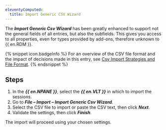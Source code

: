 ```yaml
---
eleventyComputed:
  title: Import Generic CSV Wizard
---
```

The ***Import Generic Csv Wizard*** has been greatly enhanced to support not the general fields of all entries, but also the subfields. This gives you access to all properties, even for types provided by add-ons, therefore unknown to {{ en.RDM }}. 

{% snippet icon.badgeInfo %} 
For an overview of the CSV file format and the impact of decisions made in this entry, see [Csv Import Strategies and File Format](/rdm/windows/commands/file/import/generic-csv-wizard/strategies-file-format/). 
{% endsnippet %}
 
## Steps 

1. In the ***{{ en.NPANE }}***, select the ***{{ en.VLT }}*** in which to import the sessions. 
1. Go to ***File – Import – Import Generic Csv Wizard***. 
1. Select the CSV file to import or paste the CSV text, then click ***Next***. 
1. Validate the settings, then click ***Finish***. 

The import will proceed using your chosen settings. 
